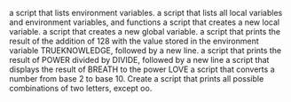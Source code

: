  a script that lists environment variables.
a script that lists all local variables and environment variables, and functions
 a script that creates a new local variable.
 a script that creates a new global variable.
a script that prints the result of the addition of 128 with the value stored in the environment variable TRUEKNOWLEDGE, followed by a new line.
 a script that prints the result of POWER divided by DIVIDE, followed by a new line
 a script that displays the result of BREATH to the power LOVE
a script that converts a number from base 2 to base 10.
Create a script that prints all possible combinations of two letters, except oo.

